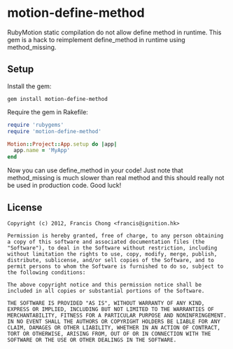 # motion-define-method

RubyMotion static compilation do not allow define method in runtime. This 
gem is a hack to reimplement define_method in runtime using method_missing. 

## Setup

Install the gem:

```
gem install motion-define-method
```

Require the gem in Rakefile:

```ruby
require 'rubygems'
require 'motion-define-method'

Motion::Project::App.setup do |app|
  app.name = 'MyApp'
end
```

Now you can use define_method in your code! Just note that method_missing is
much slower than real method and this should really not be used in production
code. Good luck!

## License

```
Copyright (c) 2012, Francis Chong <francis@ignition.hk>

Permission is hereby granted, free of charge, to any person obtaining a copy of this software and associated documentation files (the "Software"), to deal in the Software without restriction, including without limitation the rights to use, copy, modify, merge, publish, distribute, sublicense, and/or sell copies of the Software, and to permit persons to whom the Software is furnished to do so, subject to the following conditions:

The above copyright notice and this permission notice shall be included in all copies or substantial portions of the Software.

THE SOFTWARE IS PROVIDED "AS IS", WITHOUT WARRANTY OF ANY KIND, EXPRESS OR IMPLIED, INCLUDING BUT NOT LIMITED TO THE WARRANTIES OF MERCHANTABILITY, FITNESS FOR A PARTICULAR PURPOSE AND NONINFRINGEMENT. IN NO EVENT SHALL THE AUTHORS OR COPYRIGHT HOLDERS BE LIABLE FOR ANY CLAIM, DAMAGES OR OTHER LIABILITY, WHETHER IN AN ACTION OF CONTRACT, TORT OR OTHERWISE, ARISING FROM, OUT OF OR IN CONNECTION WITH THE SOFTWARE OR THE USE OR OTHER DEALINGS IN THE SOFTWARE.
```